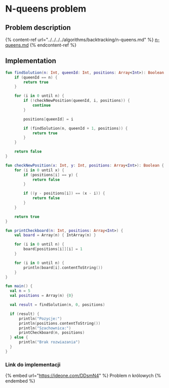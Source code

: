 # N-queens problem

## Problem description

{% content-ref url="../../../../algorithms/backtracking/n-queens.md" %}
[n-queens.md](../../../../algorithms/backtracking/n-queens.md)
{% endcontent-ref %}

## Implementation

```kotlin
fun findSolution(n: Int, queenId: Int, positions: Array<Int>): Boolean {
    if (queenId == n) {
        return true
    }

    for (i in 0 until n) {
        if (!checkNewPosition(queenId, i, positions)) {
            continue
        }

        positions[queenId] = i

        if (findSolution(n, queenId + 1, positions)) {
            return true
        }
    }

    return false
}

fun checkNewPosition(x: Int, y: Int, positions: Array<Int>): Boolean {
    for (i in 0 until x) {
        if (positions[i] == y) {
            return false
        }

        if ((y - positions[i]) == (x - i)) {
            return false
        }
    }

    return true
}

fun printCheckboard(n: Int, positions: Array<Int>) {
    val board = Array(n) { IntArray(n) }

    for (i in 0 until n) {
        board[positions[i]][i] = 1
    }

    for (i in 0 until n) {
        println(board[i].contentToString())
    }
}

fun main() {
  val n = 5
  val positions = Array(n) {0}

  val result = findSolution(n, 0, positions)

  if (result) {
      println("Pozycje:")
      println(positions.contentToString())
      println("Szachownica:")
      printCheckboard(n, positions)
  } else {
      println("Brak rozwiazania")
  }
}
```

### Link do implementacji

{% embed url="https://ideone.com/DDsmN4" %}
Problem n królowych
{% endembed %}